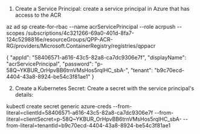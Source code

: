 

1. Create a Service Principal: create a service principal in Azure that has access to the ACR


az ad sp create-for-rbac --name acrServicePrincipal --role acrpush --scopes /subscriptions/4c321266-69a0-401d-8fa7-124c5298816e/resourceGroups/QPP-ACR-RG/providers/Microsoft.ContainerRegistry/registries/qppacr

{
  "appId": "58406571-a616-43c5-82a8-ca7dc9306e7f",
  "displayName": "acrServicePrincipal",
  "password": "p-58Q~YKBUR_OrHpvBB6trnVMsHos5rqIHC_sbA-",
  "tenant": "b9c70ecd-4404-43a8-8924-be54c3f81ae1"
}

2. Create a Kubernetes Secret: Create a secret with the service principal's details:

kubectl create secret generic azure-creds --from-literal=clientId=58406571-a616-43c5-82a8-ca7dc9306e7f --from-literal=clientSecret=p-58Q~YKBUR_OrHpvBB6trnVMsHos5rqIHC_sbA- --from-literal=tenantId=b9c70ecd-4404-43a8-8924-be54c3f81ae1
